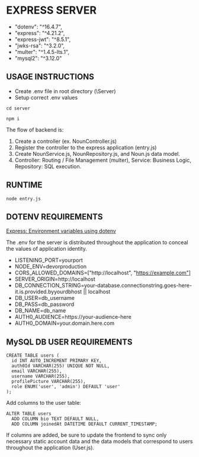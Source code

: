 # EXPRESS SERVER
  - "dotenv": "^16.4.7",
  - "express": "^4.21.2",
  - "express-jwt": "^8.5.1",
  - "jwks-rsa": "^3.2.0",
  - "multer": "^1.4.5-lts.1",
  - "mysql2": "^3.12.0"

## USAGE INSTRUCTIONS
- Create .env file in root directory (\Server)
- Setup correct .env values

```
cd server
```
```
npm i
```

The flow of backend is:

1) Create a controller (ex. NounController.js)
2) Register the controller to the express application (entry.js)
3) Create NounService.js, NounRepository.js, and Noun.js data model.
4) Controller: Routing / File Management (multer), Service: Business Logic, Repository: SQL execution.

## RUNTIME
```
node entry.js
```

## DOTENV REQUIREMENTS

[Express: Environment variables using dotenv](https://www.npmjs.com/package/dotenv#-documentation)

The .env for the server is distributed throughout the application to conceal the values of application identity.

- LISTENING_PORT=yourport
- NODE_ENV=devorproduction
- CORS_ALLOWED_DOMAINS=["http://localhost", "https://example.com"]
- SERVER_ORIGIN=http://localhost
- DB_CONNECTION_STRING=your-database.connectionstring.goes-here-it.is.provided.byyourdbhost || localhost
- DB_USER=db_username
- DB_PASS=db_password
- DB_NAME=db_name
- AUTH0_AUDIENCE=https://your-audience-here
- AUTH0_DOMAIN=your.domain.here.com

## MySQL DB USER REQUIREMENTS

```
CREATE TABLE users (
  id INT AUTO_INCREMENT PRIMARY KEY,
  auth0Id VARCHAR(255) UNIQUE NOT NULL,
  email VARCHAR(255),
  username VARCHAR(255),
  profilePicture VARCHAR(255),
  role ENUM('user', 'admin') DEFAULT 'user'
);
```
Add columns to the user table: 
```
ALTER TABLE users
  ADD COLUMN bio TEXT DEFAULT NULL,
  ADD COLUMN joinedAt DATETIME DEFAULT CURRENT_TIMESTAMP;
```
If columns are added, be sure to update the frontend to sync only necessary static account data 
and the data models that correspond to users throughout the application (User.js).